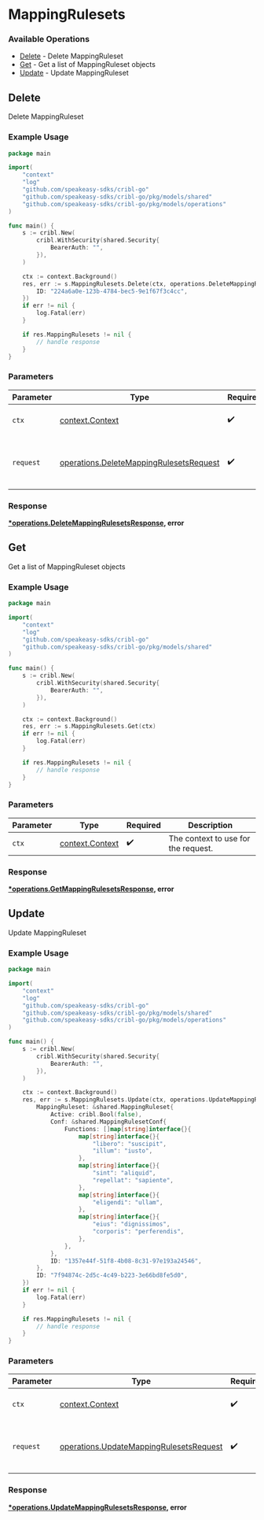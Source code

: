 # MappingRulesets

### Available Operations

* [Delete](#delete) - Delete MappingRuleset
* [Get](#get) - Get a list of MappingRuleset objects
* [Update](#update) - Update MappingRuleset

## Delete

Delete MappingRuleset

### Example Usage

```go
package main

import(
	"context"
	"log"
	"github.com/speakeasy-sdks/cribl-go"
	"github.com/speakeasy-sdks/cribl-go/pkg/models/shared"
	"github.com/speakeasy-sdks/cribl-go/pkg/models/operations"
)

func main() {
    s := cribl.New(
        cribl.WithSecurity(shared.Security{
            BearerAuth: "",
        }),
    )

    ctx := context.Background()
    res, err := s.MappingRulesets.Delete(ctx, operations.DeleteMappingRulesetsRequest{
        ID: "224a6a0e-123b-4784-bec5-9e1f67f3c4cc",
    })
    if err != nil {
        log.Fatal(err)
    }

    if res.MappingRulesets != nil {
        // handle response
    }
}
```

### Parameters

| Parameter                                                                                          | Type                                                                                               | Required                                                                                           | Description                                                                                        |
| -------------------------------------------------------------------------------------------------- | -------------------------------------------------------------------------------------------------- | -------------------------------------------------------------------------------------------------- | -------------------------------------------------------------------------------------------------- |
| `ctx`                                                                                              | [context.Context](https://pkg.go.dev/context#Context)                                              | :heavy_check_mark:                                                                                 | The context to use for the request.                                                                |
| `request`                                                                                          | [operations.DeleteMappingRulesetsRequest](../../models/operations/deletemappingrulesetsrequest.md) | :heavy_check_mark:                                                                                 | The request object to use for the request.                                                         |


### Response

**[*operations.DeleteMappingRulesetsResponse](../../models/operations/deletemappingrulesetsresponse.md), error**


## Get

Get a list of MappingRuleset objects

### Example Usage

```go
package main

import(
	"context"
	"log"
	"github.com/speakeasy-sdks/cribl-go"
	"github.com/speakeasy-sdks/cribl-go/pkg/models/shared"
)

func main() {
    s := cribl.New(
        cribl.WithSecurity(shared.Security{
            BearerAuth: "",
        }),
    )

    ctx := context.Background()
    res, err := s.MappingRulesets.Get(ctx)
    if err != nil {
        log.Fatal(err)
    }

    if res.MappingRulesets != nil {
        // handle response
    }
}
```

### Parameters

| Parameter                                             | Type                                                  | Required                                              | Description                                           |
| ----------------------------------------------------- | ----------------------------------------------------- | ----------------------------------------------------- | ----------------------------------------------------- |
| `ctx`                                                 | [context.Context](https://pkg.go.dev/context#Context) | :heavy_check_mark:                                    | The context to use for the request.                   |


### Response

**[*operations.GetMappingRulesetsResponse](../../models/operations/getmappingrulesetsresponse.md), error**


## Update

Update MappingRuleset

### Example Usage

```go
package main

import(
	"context"
	"log"
	"github.com/speakeasy-sdks/cribl-go"
	"github.com/speakeasy-sdks/cribl-go/pkg/models/shared"
	"github.com/speakeasy-sdks/cribl-go/pkg/models/operations"
)

func main() {
    s := cribl.New(
        cribl.WithSecurity(shared.Security{
            BearerAuth: "",
        }),
    )

    ctx := context.Background()
    res, err := s.MappingRulesets.Update(ctx, operations.UpdateMappingRulesetsRequest{
        MappingRuleset: &shared.MappingRuleset{
            Active: cribl.Bool(false),
            Conf: &shared.MappingRulesetConf{
                Functions: []map[string]interface{}{
                    map[string]interface{}{
                        "libero": "suscipit",
                        "illum": "iusto",
                    },
                    map[string]interface{}{
                        "sint": "aliquid",
                        "repellat": "sapiente",
                    },
                    map[string]interface{}{
                        "eligendi": "ullam",
                    },
                    map[string]interface{}{
                        "eius": "dignissimos",
                        "corporis": "perferendis",
                    },
                },
            },
            ID: "1357e44f-51f8-4b08-8c31-97e193a24546",
        },
        ID: "7f94874c-2d5c-4c49-b223-3e66bd8fe5d0",
    })
    if err != nil {
        log.Fatal(err)
    }

    if res.MappingRulesets != nil {
        // handle response
    }
}
```

### Parameters

| Parameter                                                                                          | Type                                                                                               | Required                                                                                           | Description                                                                                        |
| -------------------------------------------------------------------------------------------------- | -------------------------------------------------------------------------------------------------- | -------------------------------------------------------------------------------------------------- | -------------------------------------------------------------------------------------------------- |
| `ctx`                                                                                              | [context.Context](https://pkg.go.dev/context#Context)                                              | :heavy_check_mark:                                                                                 | The context to use for the request.                                                                |
| `request`                                                                                          | [operations.UpdateMappingRulesetsRequest](../../models/operations/updatemappingrulesetsrequest.md) | :heavy_check_mark:                                                                                 | The request object to use for the request.                                                         |


### Response

**[*operations.UpdateMappingRulesetsResponse](../../models/operations/updatemappingrulesetsresponse.md), error**

